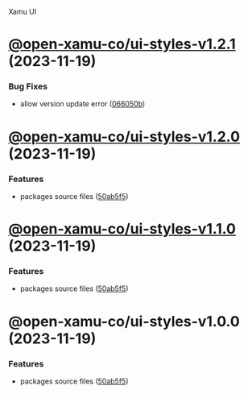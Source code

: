 Xamu UI

# [@open-xamu-co/ui-styles-v1.2.1](https://github.com/xamu-co/ui/compare/@open-xamu-co/ui-styles-v1.2.0...@open-xamu-co/ui-styles-v1.2.1) (2023-11-19)


### Bug Fixes

* allow version update error ([066050b](https://github.com/xamu-co/ui/commit/066050bbc18b9d840a5530aaa152ce2ad5dc0e10))

# [@open-xamu-co/ui-styles-v1.2.0](https://github.com/xamu-co/ui/compare/@open-xamu-co/ui-styles-v1.1.0...@open-xamu-co/ui-styles-v1.2.0) (2023-11-19)


### Features

* packages source files ([50ab5f5](https://github.com/xamu-co/ui/commit/50ab5f594d8a1c0faeb4fcb95704986eeab19680))

# [@open-xamu-co/ui-styles-v1.1.0](https://github.com/xamu-co/ui/compare/@open-xamu-co/ui-styles-v1.0.0...@open-xamu-co/ui-styles-v1.1.0) (2023-11-19)


### Features

* packages source files ([50ab5f5](https://github.com/xamu-co/ui/commit/50ab5f594d8a1c0faeb4fcb95704986eeab19680))

# @open-xamu-co/ui-styles-v1.0.0 (2023-11-19)


### Features

* packages source files ([50ab5f5](https://github.com/xamu-co/ui/commit/50ab5f594d8a1c0faeb4fcb95704986eeab19680))
